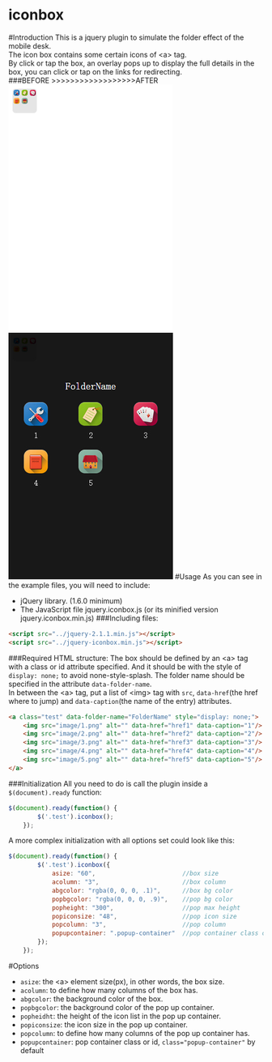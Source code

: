 iconbox
===================================
#Introduction
This is a jquery plugin to simulate the folder effect of the mobile desk.<br/>
The icon box contains some certain icons of \<a> tag.<br/>
By click or tap the box, an overlay pops up to display the full details in the box, you can click or tap on the links for redirecting.<br/> 
###BEFORE >>>>>>>>>>>>>>>>>>AFTER
![](https://github.com/rodickmini/iconbox/raw/master/examples/image/before.jpg)
![](https://github.com/rodickmini/iconbox/raw/master/examples/image/after.jpg)
#Usage
As you can see in the example files, you will need to include:<br/>
* jQuery library. (1.6.0 minimum)
* The JavaScript file jquery.iconbox.js (or its minified version jquery.iconbox.min.js)
###Including files:
```html
<script src="../jquery-2.1.1.min.js"></script>
<script src="../jquery-iconbox.min.js"></script>
```
###Required HTML structure:
The box should be defined by an \<a> tag with a class or id attribute specified. And it should be with the style of `display: none;` to avoid none-style-splash. The folder name should be specified in the attribute `data-folder-name`.<br/>
In between the \<a> tag, put a list of \<img> tag with `src`, `data-href`(the href where to jump) and `data-caption`(the name of the entry) attributes.
```html
<a class="test" data-folder-name="FolderName" style="display: none;">
    <img src="image/1.png" alt="" data-href="href1" data-caption="1"/>
    <img src="image/2.png" alt="" data-href="href2" data-caption="2"/>
    <img src="image/3.png" alt="" data-href="href3" data-caption="3"/>
    <img src="image/4.png" alt="" data-href="href4" data-caption="4"/>
    <img src="image/5.png" alt="" data-href="href5" data-caption="5"/>
</a>
```
###Initialization
All you need to do is call the plugin inside a `$(document).ready` function:
```javascript
$(document).ready(function() {
        $('.test').iconbox();
    });
```
A more complex initialization with all options set could look like this:
```javascript
$(document).ready(function() {
        $('.test').iconbox({
            asize: "60",                        //box size
            acolumn: "3",                       //box column
            abgcolor: "rgba(0, 0, 0, .1)",      //box bg color
            popbgcolor: "rgba(0, 0, 0, .9)",    //pop bg color
            popheight: "300",                   //pop max height
            popiconsize: "48",                  //pop icon size
            popcolumn: "3",                     //pop column
            popupcontainer: ".popup-container"  //pop container class or id
        });
    });
```
#Options
* `asize`: the \<a> element size(px), in other words, the box size.
* `acolumn`: to define how many columns of the box has.
* `abgcolor`: the background color of the box.
* `popbgcolor`: the background color of the pop up container.
* `popheidht`: the height of the icon list in the pop up container.
* `popiconsize`: the icon size in the pop up container.
* `popcolumn`: to define how many columns of the pop up container has.
* `popupcontainer`: pop container class or id, `class="popup-container"` by default
